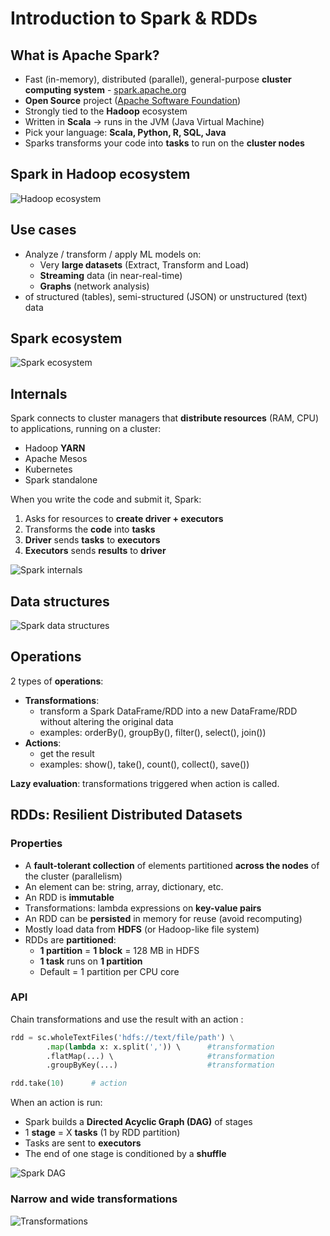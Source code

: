# Introduction to Spark & RDDs

## What is Apache Spark?

- Fast (in-memory), distributed (parallel), general-purpose **cluster computing system** -   [spark.apache.org](https://spark.apache.org/docs/latest/index.html)
- **Open Source** project ([Apache Software Foundation](http://www.apache.org/))
- Strongly tied to the **Hadoop** ecosystem
- Written in **Scala** → runs in the JVM (Java Virtual Machine)
- Pick your language: **Scala, Python, R, SQL, Java**
- Sparks transforms your code into **tasks** to run on the **cluster nodes**

## Spark in Hadoop ecosystem

![Hadoop ecosystem](./image/hadoop_ecosystem.png)

## Use cases

- Analyze / transform / apply ML models on:
  - Very **large datasets** (Extract, Transform and Load)
  - **Streaming** data (in near-real-time)
  - **Graphs** (network analysis)
- of structured (tables), semi-structured (JSON) or unstructured (text) data

## Spark ecosystem

![Spark ecosystem](./image/spark_ecosystem.png)

## Internals

Spark connects to cluster managers that **distribute resources** (RAM, CPU) to applications, running on a cluster:

- Hadoop **YARN**
- Apache Mesos
- Kubernetes
- Spark standalone

When you write the code and submit it, Spark:

1. Asks for resources to **create driver + executors**
2. Transforms the **code** into **tasks**
3. **Driver** sends **tasks** to **executors**
4. **Executors** sends **results** to **driver**

![Spark internals](./image/spark_internals.png)

## Data structures

![Spark data structures](./image/spark_data_structures.PNG)

## Operations

2 types of **operations**:

- **Transformations**:
  - transform a Spark DataFrame/RDD into a new DataFrame/RDD without altering the original data
  - examples: orderBy(), groupBy(), filter(), select(), join())
- **Actions**:  
  - get the result
  - examples: show(), take(), count(), collect(), save())

**Lazy evaluation**: transformations triggered when action is called.

## RDDs: Resilient Distributed Datasets

### Properties

- A **fault-tolerant collection** of elements partitioned **across the nodes** of the cluster (parallelism)
- An element can be: string, array, dictionary, etc.
- An RDD is **immutable**
- Transformations: lambda expressions on  **key-value pairs**
- An RDD can be **persisted** in memory for reuse (avoid recomputing)
- Mostly load data from **HDFS** (or Hadoop-like file system)
- RDDs are **partitioned**:
  - **1 partition** = **1 block** = 128 MB in HDFS
  - **1 task** runs on **1 partition**
  - Default = 1 partition per CPU core

### API

Chain transformations and use the result with an action :

```Python
rdd = sc.wholeTextFiles('hdfs://text/file/path') \
        .map(lambda x: x.split(',')) \      #transformation
        .flatMap(...) \                     #transformation
        .groupByKey(...)                    #transformation

rdd.take(10)      # action
```

When an action is run:

- Spark builds a **Directed Acyclic Graph (DAG)** of stages
- 1 **stage** = X **tasks** (1 by RDD partition)
- Tasks are sent to **executors**
- The end of one stage is conditioned by a **shuffle**

![Spark DAG](./image/spark_dag.png)

### Narrow and wide transformations

![Transformations](./image/narrow_wide_transformations.png)

